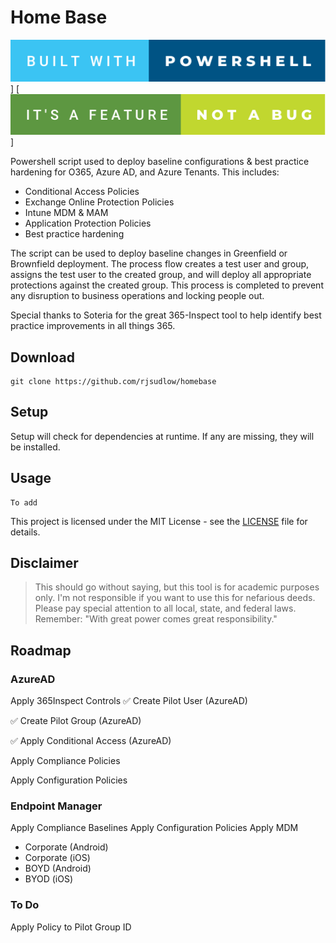 # Home Base
![Screenshot](misc\built-with-powershell.svg)]
[![feature-not-a-bug](.\misc\it's-a-feature-not-a-bug.svg)]

Powershell script used to deploy baseline configurations & best practice hardening for O365, Azure AD, and Azure Tenants. This includes:
* Conditional Access Policies
* Exchange Online Protection Policies
* Intune MDM & MAM
* Application Protection Policies
* Best practice hardening

The script can be used to deploy baseline changes in Greenfield or Brownfield deployment. The process flow creates a test user and group, assigns the test user to the created group, and will deploy all appropriate protections against the created group. This process is completed to prevent any disruption to business operations and locking people out.

Special thanks to Soteria for the great 365-Inspect tool to help identify best practice improvements in all things 365.

## Download
```
git clone https://github.com/rjsudlow/homebase
```

## Setup
Setup will check for dependencies at runtime. If any are missing, they will be installed.

## Usage
```
To add
```

This project is licensed under the MIT License - see the [LICENSE](LICENSE) file for details.

## Disclaimer
>This should go without saying, but this tool is for academic purposes only. I'm not responsible if you want to use this
for nefarious deeds. Please pay special attention to all local, state, and federal laws. Remember:
"With great power comes great responsibility."


## Roadmap
### AzureAD
Apply 365Inspect Controls
:white_check_mark: Create Pilot User (AzureAD)

:white_check_mark: Create Pilot Group (AzureAD)

:white_check_mark: Apply Conditional Access (AzureAD)

Apply Compliance Policies

Apply Configuration Policies


### Endpoint Manager
Apply Compliance Baselines
Apply Configuration Policies
Apply MDM
  * Corporate (Android)
  * Corporate (iOS)
  * BOYD (Android)
  * BYOD (iOS)

### To Do
Apply Policy to Pilot Group ID

